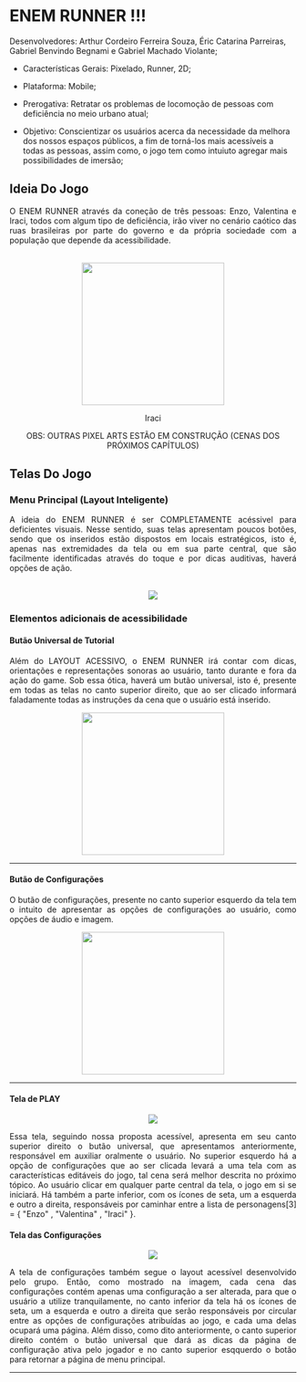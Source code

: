 # ENEM RUNNER !!!

Desenvolvedores: Arthur Cordeiro Ferreira Souza, Éric Catarina Parreiras, Gabriel Benvindo Begnami e Gabriel Machado Violante;

- Características Gerais: Pixelado, Runner, 2D;

- Plataforma: Mobile;

- Prerogativa: Retratar os problemas de locomoção de pessoas com deficiência no meio urbano atual;

- Objetivo: Conscientizar os usuários acerca da necessidade da melhora dos nossos espaços públicos, a fim de torná-los mais acessíveis a todas as pessoas, assim como, o jogo tem como intuiuto agregar mais possibilidades de imersão;

## Ideia Do Jogo
<p align="justify">
O ENEM RUNNER através da coneção de três pessoas: Enzo, Valentina e Iraci, todos com algum tipo de deficiência, irão viver no cenário caótico das ruas brasileiras por parte do governo e da própria sociedade com a população que depende da acessibilidade.</p>

<p align="center">
  <br>
  
  <img height="250" src="/ReposAssets/Iraci.png">
 
</p>
<p align="center">
  Iraci
</p>
<p align="center">
  OBS: OUTRAS PIXEL ARTS ESTÃO EM CONSTRUÇÃO (CENAS DOS PRÓXIMOS CAPÍTULOS)
</p>


## Telas Do Jogo

### Menu Principal (Layout Inteligente)
<p align="justify">
A ideia do ENEM RUNNER é ser COMPLETAMENTE acéssivel para deficientes visuais. Nesse sentido, suas telas apresentam poucos botões, sendo que os inseridos estão dispostos em locais estratégicos, isto é, apenas nas extremidades da tela ou em sua parte central, que são facilmente identificadas através do toque e por dicas auditivas, haverá opções de ação.</p>

<p align="center">
  <br>
  <img src="/ReposAssets/layout.png">
</p>

### Elementos adicionais de acessibilidade

#### Butão Universal de Tutorial
<p align="justify">
Além do LAYOUT ACESSIVO, o ENEM RUNNER irá contar com dicas, orientações e representações sonoras ao usuário, tanto durante e fora da ação do game. Sob essa ótica, haverá um butão universal, isto é, presente em todas as telas no canto superior direito, que ao ser clicado informará faladamente todas as instruções da cena que o usuário está inserido.</p>

<p align="center">
  <img height="250" src="/ReposAssets/UniversalButton.png">
</p>

___

#### Butão de Configurações 
<p align="justify">
O butão de configurações, presente no canto superior esquerdo da tela tem o intuito de apresentar as opções de configurações ao usuário, como opções de áudio e imagem.
</p>
<p align="center">
  <img height="250" src="/ReposAssets/Config.png">
</p>


___

#### Tela de PLAY

<p align="center">
  <img src="/ReposAssets/Tela_De_Play.png">
</p>

<p align="justify">
  Essa tela, seguindo nossa proposta acessível, apresenta em seu canto superior direito o butão universal, que apresentamos anteriormente, responsável em auxiliar oralmente o usuário. No superior esquerdo há a opção de configurações que ao ser clicada levará a uma tela com as características editáveis do jogo, tal cena será melhor descrita no próximo tópico. Ao usuário clicar em qualquer parte central da tela, o jogo em si se iniciará. Há também a parte inferior, com os ícones de seta, um a esquerda e outro a direita, responsáveis por caminhar entre a lista de personagens[3] = { "Enzo" , "Valentina" , "Iraci" }.
</p>




#### Tela das Configurações

<p align="center">
  <img src="/ReposAssets/Tela_de_Config.png">
</p>

<p align="justify">
 A tela de configurações também segue o layout acessível desenvolvido pelo grupo. Então, como mostrado na imagem, cada cena das configurações contém apenas uma configuração a ser alterada, para que o usuário a utilize tranquilamente, no canto inferior da tela há os ícones de seta, um a esquerda e outro a direita que serão responsáveis por circular entre as opções de configurações atribuídas ao jogo, e cada uma delas ocupará uma página. Além disso, como dito anteriormente, o canto superior direito contém o butão universal que dará as dicas da página de configuração ativa pelo jogador e no canto superior esqquerdo o botão para retornar a página de menu principal.
</p>

___



